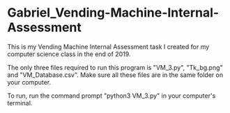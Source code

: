 # Gabriel_Vending-Machine-Internal-Assessment
This is my Vending Machine Internal Assessment task I created for my computer science class in the end of 2019.

The only three files required to run this program is "VM_3.py", "Tk_bg.png" and "VM_Database.csv".
Make sure all these files are in the same folder on your computer.

To run, run the command prompt "python3 VM_3.py" in your computer's terminal.
